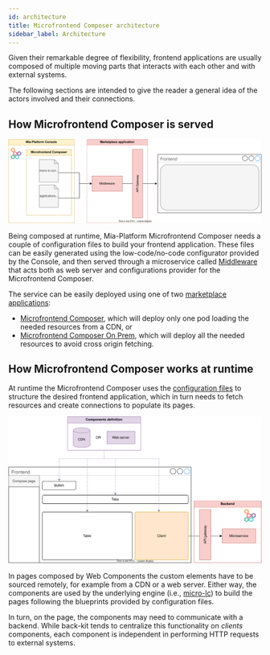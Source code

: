 ```yaml
---
id: architecture
title: Microfrontend Composer architecture
sidebar_label: Architecture
---
```


Given their remarkable degree of flexibility, frontend applications are usually composed of multiple moving parts that interacts with each other and with external systems. 

The following sections are intended to give the reader a general idea of the actors involved and their connections.

## How Microfrontend Composer is served

![Architecture](img/architecture.svg)

Being composed at runtime, Mia-Platform Microfrontend Composer needs a couple of configuration files to build your frontend application. These files can be easily generated using the low-code/no-code configurator provided by the Console, and then served through a microservice called [Middleware](https://micro-lc.io/add-ons/backend/middleware) that acts both as web server and configurations provider for the Microfrontend Composer. 

The service can be easily deployed using one of two [marketplace applications](/runtime-components/applications/mia_applications.md):
- [Microfrontend Composer](/runtime-components/applications/microfrontend-composer-toolkit/10_overview.md), which will deploy only one pod loading the needed resources from a CDN, or
- [Microfrontend Composer On Prem](/runtime-components/applications/microfrontend-composer-on-prem-toolkit/10_overview.md), which will deploy all the needed resources to avoid cross origin fetching.

## How Microfrontend Composer works at runtime

At runtime the Microfrontend Composer uses the [configuration files](#how-microfrontend-composer-is-served) to structure the desired frontend application, which in turn needs to fetch resources and create connections to populate its pages.

![Page composition](img/page-composition.svg)

In pages composed by Web Components the custom elements have to be sourced remotely, for example from a CDN or a web server. Either way, the components are used by the underlying engine (i.e., [micro-lc](https://micro-lc.io/docs)) to build the pages following the blueprints provided by configuration files. 

In turn, on the page, the components may need to communicate with a backend. While back-kit tends to centralize this functionality on _clients_ components, each component is independent in performing HTTP requests to external systems.
